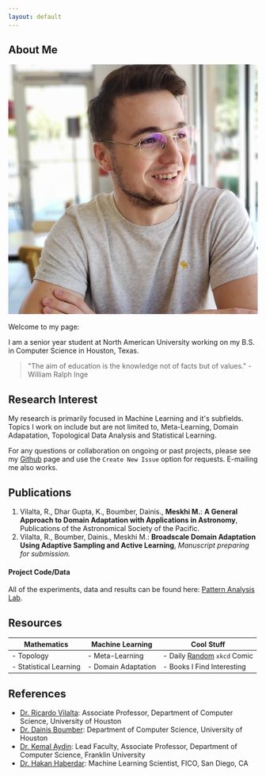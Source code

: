```yaml
---
layout: default
---
```


## About Me

<img class="profile-picture" src="michael.jpg">

Welcome to my page:

I am a senior year student at North American University working on my B.S. in Computer Science in Houston, Texas. 

> "The aim of education is the knowledge not of facts but of values." - William Ralph Inge

## Research Interest

My research is primarily focused in Machine Learning and it's subfields. Topics I work on include but are not limited to, Meta-Learning, Domain Adapatation, Topological Data Analysis and Statistical Learning.

For any questions or collaboration on ongoing or past projects, please see my [Github](https://github.com/MichaelMMeskhi) page and use the `Create New Issue` option for requests. E-mailing me also works. 

## Publications

1. Vilalta, R., Dhar Gupta, K., Boumber, Dainis., **Meskhi M.**: **A General Approach to Domain Adaptation with Applications in Astronomy**, Publications of the Astronomical Society of the Pacific.
2. Vilalta, R., Boumber, Dainis., Meskhi M.: **Broadscale Domain Adaptation Using Adaptive Sampling and Active Learning**, *Manuscript preparing for submission.*

#### Project Code/Data

All of the experiments, data and results can be found here: [Pattern Analysis Lab](https://github.com/PAL-UH).

## Resources


| Mathematics            | Machine Learning    | Cool Stuff               |
| -----------------------|---------------------|--------------------------|
| - Topology             | - Meta-Learning     | - Daily [Random](https://c.xkcd.com/random/comic/) `xkcd` Comic  |
| - Statistical Learning | - Domain Adaptation | - Books I Find Interesting |



## References

* [Dr. Ricardo Vilalta](http://www2.cs.uh.edu/~vilalta/): Associate Professor, Department of Computer Science, University of Houston
* [Dr. Dainis Boumber](): Department of Computer Science, University of Houston
* [Dr. Kemal Aydin](https://www.linkedin.com/in/kaydin/): Lead Faculty, Associate Professor, Department of Computer Science, Franklin University
* [Dr. Hakan Haberdar](https://www.linkedin.com/in/haberdar/): Machine Learning Scientist, FICO, San Diego, CA
